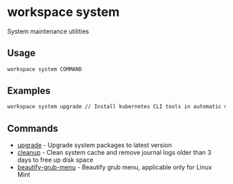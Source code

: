 # workspace system

System maintenance utilities

## Usage

```bash
workspace system COMMAND
```

## Examples

```bash
workspace system upgrade // Install kubernetes CLI tools in automatic mode
```

## Commands

- [upgrade](workspace%20system%20upgrade) - Upgrade system packages to latest version
- [cleanup](workspace%20system%20cleanup) - Clean system cache and remove journal logs older than 3 days to free up disk space
- [beautify-grub-menu](workspace%20system%20beautify-grub-menu) - Beautify grub menu, applicable only for Linux Mint


